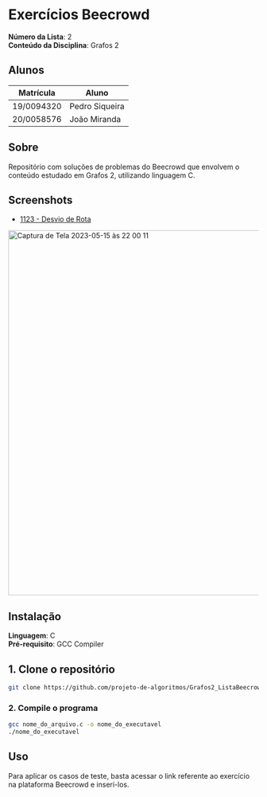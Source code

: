# Exercícios Beecrowd

**Número da Lista**: 2<br>
**Conteúdo da Disciplina**: Grafos 2<br>

## Alunos
|Matrícula | Aluno |
| -- | -- |
| 19/0094320  |  Pedro Siqueira |
| 20/0058576  |  João Miranda    |

## Sobre 
Repositório com soluções de problemas do Beecrowd que envolvem o conteúdo estudado em Grafos 2, utilizando linguagem C.

## Screenshots
- [1123 - Desvio de Rota](https://www.beecrowd.com.br/judge/pt/problems/view/1123)
<img width="733" alt="Captura de Tela 2023-05-15 às 22 00 11" src="https://github.com/projeto-de-algoritmos/Grafos2_ListaBeecrowd/assets/86636146/57dd6bd2-ae9d-47cf-afab-4735e621ed7d">



## Instalação 
**Linguagem**: C<br>
**Pré-requisito**: GCC Compiler <br>

## 1. Clone o repositório 

```bash
git clone https://github.com/projeto-de-algoritmos/Grafos2_ListaBeecrowd.git
```

### 2. Compile o programa

```bash
gcc nome_do_arquivo.c -o nome_do_executavel
./nome_do_executavel
```

## Uso 
Para aplicar os casos de teste, basta acessar o link referente ao exercício na plataforma Beecrowd e inserí-los.

